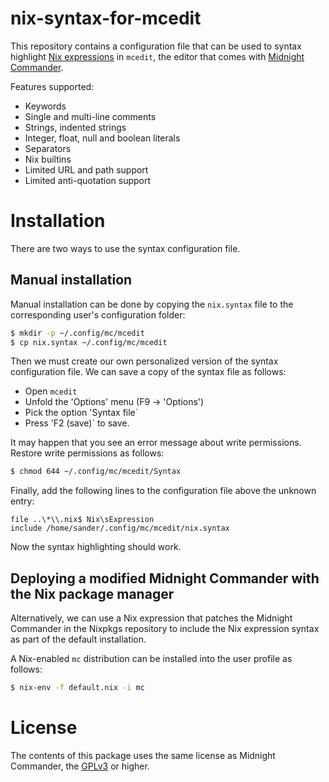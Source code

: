 nix-syntax-for-mcedit
=====================
This repository contains a configuration file that can be used to syntax
highlight [Nix expressions](http://nixos.org/nix) in `mcedit`, the editor that
comes with [Midnight Commander](https://midnight-commander.org).

Features supported:

* Keywords
* Single and multi-line comments
* Strings, indented strings
* Integer, float, null and boolean literals
* Separators
* Nix builtins
* Limited URL and path support
* Limited anti-quotation support

Installation
============
There are two ways to use the syntax configuration file.

Manual installation
-------------------
Manual installation can be done by copying the `nix.syntax` file to the 
corresponding user's configuration folder:

```bash
$ mkdir -p ~/.config/mc/mcedit
$ cp nix.syntax ~/.config/mc/mcedit
```

Then we must create our own personalized version of the syntax configuration
file. We can save a copy of the syntax file as follows:

* Open `mcedit`
* Unfold the 'Options' menu (F9 -> 'Options')
* Pick the option 'Syntax file`
* Press 'F2 (save)` to save.

It may happen that you see an error message about write permissions. Restore
write permissions as follows:

```bash
$ chmod 644 ~/.config/mc/mcedit/Syntax
```

Finally, add the following lines to the configuration file above the unknown
entry:

```
file ..\*\\.nix$ Nix\sExpression
include /home/sander/.config/mc/mcedit/nix.syntax
```

Now the syntax highlighting should work.

Deploying a modified Midnight Commander with the Nix package manager
--------------------------------------------------------------------
Alternatively, we can use a Nix expression that patches the Midnight Commander
in the Nixpkgs repository to include the Nix expression syntax as part of the
default installation.

A Nix-enabled `mc` distribution can be installed into the user profile as
follows:

```bash
$ nix-env -f default.nix -i mc
```

License
=======
The contents of this package uses the same license as Midnight Commander, the
[GPLv3](https://www.gnu.org/licenses/gpl-3.0.en.html) or higher.

